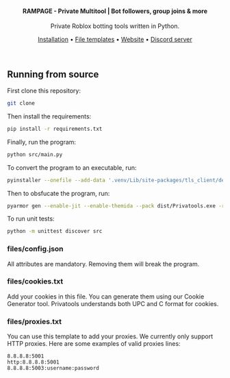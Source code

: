 <h4 align="center">RAMPAGE - Private Multitool | Bot followers, group joins & more </h4>
<p align="center">
	Private Roblox botting tools written in Python.
</p>

<p align="center">
	<a href="#installation">Installation</a> •
	<a href="#file-templates">File templates</a> •
  <a href="https://garry.lol/versatools">Website</a> •
	<a href="https://discord.gg/sV359yYZHY">Discord server</a>
</p>
<br/>

## Running from source

First clone this repository:

```bash
git clone
```

Then install the requirements:

```bash
pip install -r requirements.txt
```

Finally, run the program:

```bash
python src/main.py
```

To convert the program to an executable, run:

```bash
pyinstaller --onefile --add-data '.venv/Lib/site-packages/tls_client/dependencies/tls-client-64.dll;tls_client/dependencies' --icon=icon.ico --name=Privatools src/main.py
```

Then to obsfucate the program, run:

```bash
pyarmor gen --enable-jit --enable-themida --pack dist/Privatools.exe -r src/main.py
```

To run unit tests:

```bash
python -m unittest discover src
```

### files/config.json

All attributes are mandatory. Removing them will break the program.

### files/cookies.txt

Add your cookies in this file. You can generate them using our Cookie Generator tool.
Privatools understands both UPC and C format for cookies.

### files/proxies.txt

You can use this template to add your proxies. We currently only support HTTP proxies.
Here are some examples of valid proxies lines:

```
8.8.8.8:5001
http:8.8.8.8:5001
8.8.8.8:5003:username:password
```
